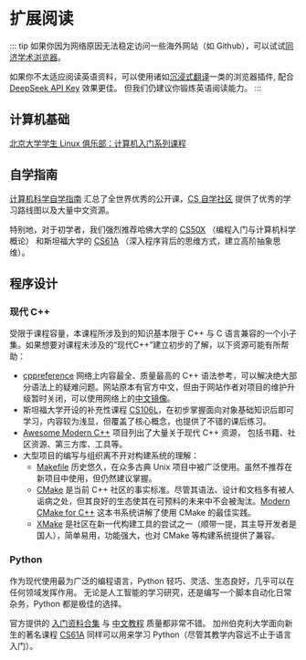 # 扩展阅读

::: tip
如果你因为网络原因无法稳定访问一些海外网站（如 Github），可以试试[同济学术浏览器](https://nic.tongji.edu.cn/tjxsllq/list.htm)。

如果你不太适应阅读英语资料，可以使用诸如[沉浸式翻译](https://immersivetranslate.com/zh-Hans/)一类的浏览器插件,
配合 [DeepSeek API Key](https://immersivetranslate.com/zh-Hans/docs/services/deepseek/) 效果更佳。
但我们仍建议你锻炼英语阅读能力。
:::

## 计算机基础

[北京大学学生 Linux 俱乐部：计算机入门系列课程](https://missing.lcpu.dev/)

## 自学指南

[计算机科学自学指南](https://csdiy.wiki/) 汇总了全世界优秀的公开课，[CS 自学社区](https://www.learncs.site/) 提供了优秀的学习路线图以及大量中文资源。

特别地，对于初学者，我们强烈推荐哈佛大学的 [CS50X](https://cs50.harvard.edu/x/2023/) （编程入门与计算机科学概论） 和斯坦福大学的 [CS61A](https://cs61a.org/) （深入程序背后的思维方式，建立高阶抽象思维）。

## 程序设计

### 现代 C++

受限于课程容量，本课程所涉及到的知识基本限于 C++ 与 C 语言兼容的一个小子集。如果想要对课程未涉及的“现代C++”建立初步的了解，以下资源可能有所帮助：

+ [cppreference](https://en.cppreference.com/) 网络上内容最全、质量最高的 C++ 语法参考，可以解决绝大部分语法上的疑难问题。网站原本有官方中文，但由于网站作者对项目的维护升级暂时关闭，可以使用网络上的[中文镜像](https://cppreference.cn/w/)。
+ 斯坦福大学开设的补充性课程 [CS106L](https://web.stanford.edu/class/cs106l/)，在初步掌握面向对象基础知识后即可学习，内容较为浅显，但覆盖了核心概念，也提供了不错的课后练习。
+ [Awesome Modern C++](https://github.com/rigtorp/awesome-modern-cpp) 项目列出了大量关于现代 C++ 资源，
包括书籍、社区资源、第三方库、工具等。
+ 大型项目的编写与组织离不开对构建系统的理解：
  + [Makefile](https://www.gnu.org/software/make/manual/make.html) 历史悠久，在众多古典 Unix 项目中被广泛使用。虽然不推荐在新项目中使用，但仍然建议掌握。
  + [CMake](https://cmake.org/) 是当前 C++ 社区的事实标准。尽管其语法、设计和文档多有被人诟病之处，但其良好的生态使其在可预料的未来中不会被淘汰。[Modern CMake for C++](/Modern-CMake-for-C++.pdf) 这本书系统讲解了使用 CMake 的最佳实践。
  + [XMake](https://xmake.io/) 是社区在新一代构建工具的尝试之一（顺带一提，其主导开发者是国人），简单易用，功能强大，也对 CMake 等构建系统提供了兼容。


### Python

作为现代使用最为广泛的编程语言，Python 轻巧、灵活、生态良好，几乎可以在任何领域发挥作用。
无论是人工智能的学习研究，还是编写一个脚本自动化日常杂务，Python 都是极佳的选择。

官方提供的 [入门资料合集](https://wiki.python.org/moin/BeginnersGuide/NonProgrammersChinese) 与 [中文教程](https://docs.python.org/zh-cn/3/tutorial/index.html) 质量都非常不错。
加州伯克利大学面向新生的著名课程 [CS61A](https://cs61a.org/) 同样可以用来学习 Python（尽管其教学内容远不止于语言入门）。
